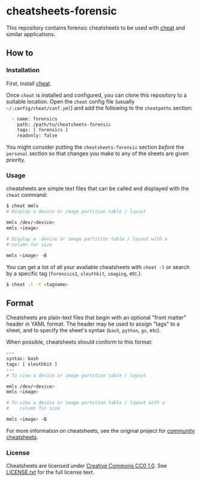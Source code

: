 cheatsheets-forensic
===========
This repository contains forensic cheatsheets to be used with
[cheat](https://github.com/cheat/cheat) and similar applications.

## How to

### Installation
First, install [cheat](https://github.com/cheat/cheat).

Once `cheat` is installed and configured, you can clone this
repository to a suitable location.  Open the `cheat` config file
(usually `~/.config/cheat/conf.yml`) and add the following to the
`cheatpaths` section:

```sh
  - name: forensics
    path: /path/to/cheatsheets-forensic
    tags: [ forensics ]
    readonly: false
```
You might consider putting the `cheatsheets-forensic` section
_before_ the `personal` section so that changes you make to any
of the sheets are given priority. 

### Usage
cheatsheets are simple text files that can be called and
displayed with the `cheat` command:

```sh
$ cheat mmls
# Display a device or image partition table / layout

mmls /dev/<device>
mmls <image>

# Display a  device or image partition table / layout with a
# column for size

mmls <image> -B

```
You can get a list of all your available cheatsheets with `cheat -l` 
or search by a specific tag (`forensics1`, `sleuthkit`, `imaging`, etc.).
```sh
$ cheat -l -t <tagname>

```

## Format 
Cheatsheets are plain-text files that begin with an optional "front matter"
header in YAML format. The header may be used to assign "tags" to a sheet, and
to specify the sheet's syntax (`bash`, `python`, `go`, etc).

When possible, cheatsheets should conform to this format:

```sh
---
syntax: bash
tags: [ sleuthkit ]
---
# To view a device or image partition table / layout

mmls /dev/<device>
mmls <image>

# To view a device or image partition table / layout with a
#    column for size

mmls <image> -B


```

For more information on cheatsheets, see the original project for
[community cheatsheets](https://github.com/cheat/cheatsheets).


### License ###
Cheatsheets are licensed under [Creative Commons CC0 1.0][cc0]. See
[LICENSE.txt][] for the full license text.


[LICENSE.txt]: https://github.com/cheat/cheatsheets/blob/master/.github/LICENSE.txt
[cc0]: https://creativecommons.org/publicdomain/zero/1.0/legalcode
[cheat]:  https://github.com/cheat/cheat
[docopt]: http://docopt.org

